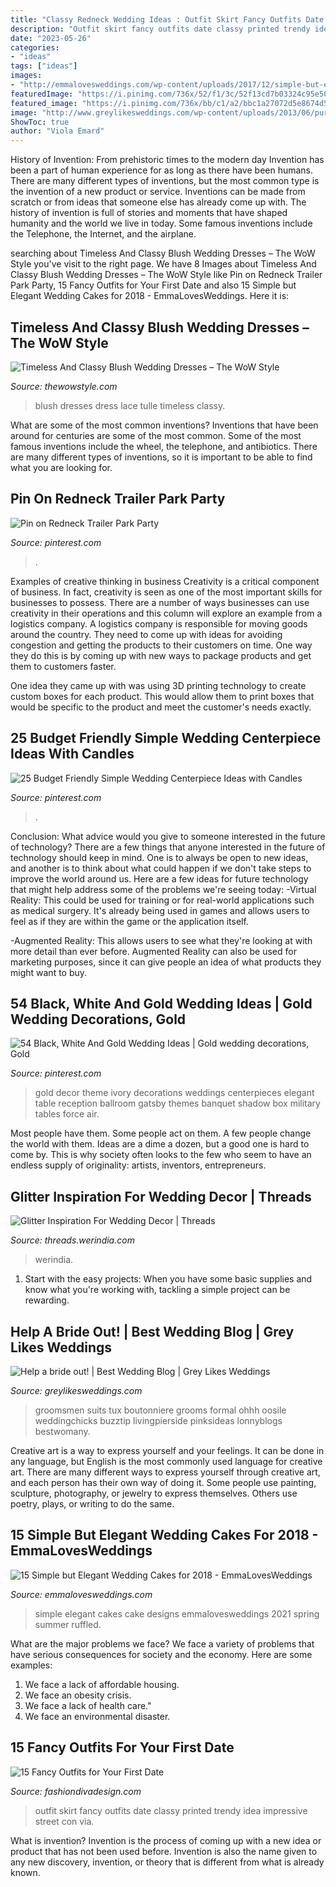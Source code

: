 ```yaml
---
title: "Classy Redneck Wedding Ideas : Outfit Skirt Fancy Outfits Date Classy Printed Trendy Idea Impressive Street Con Via"
description: "Outfit skirt fancy outfits date classy printed trendy idea impressive street con via"
date: "2023-05-26"
categories:
- "ideas"
tags: ["ideas"]
images:
- "http://emmalovesweddings.com/wp-content/uploads/2017/12/simple-but-elegant-ruffled-wedding-cake.jpg"
featuredImage: "https://i.pinimg.com/736x/52/f1/3c/52f13cd7b03324c95e50f200c0e8566a.jpg"
featured_image: "https://i.pinimg.com/736x/bb/c1/a2/bbc1a27072d5e8674d576c2325af4aa0.jpg"
image: "http://www.greylikesweddings.com/wp-content/uploads/2013/06/purple-groom-619x928.jpg"
ShowToc: true
author: "Viola Emard"
---
```



History of Invention: From prehistoric times to the modern day
Invention has been a part of human experience for as long as there have been humans. There are many different types of inventions, but the most common type is the invention of a new product or service. Inventions can be made from scratch or from ideas that someone else has already come up with. The history of invention is full of stories and moments that have shaped humanity and the world we live in today. Some famous inventions include the Telephone, the Internet, and the airplane.

	

		
searching about Timeless And Classy Blush Wedding Dresses – The WoW Style you've visit to the right page. We have 8 Images about Timeless And Classy Blush Wedding Dresses – The WoW Style like Pin on Redneck Trailer Park Party, 15 Fancy Outfits for Your First Date and also 15 Simple but Elegant Wedding Cakes for 2018 - EmmaLovesWeddings. Here it is:
		
    
## Timeless And Classy Blush Wedding Dresses – The WoW Style

<img loading=lazy src="http://thewowstyle.com/wp-content/uploads/2016/05/lace-and-tulle-over-blush-wedding-dress.full_.jpg" onerror="this.onerror=null;this.src='https://tse1.mm.bing.net/th?id=OIP.fY_CAewOGpYNIdgYBA37kgHaLH&amp;pid=15.1';" alt="Timeless And Classy Blush Wedding Dresses – The WoW Style">

_Source: thewowstyle.com_

>blush dresses dress lace tulle timeless classy. 

	

What are some of the most common inventions?
Inventions that have been around for centuries are some of the most common. Some of the most famous inventions include the wheel, the telephone, and antibiotics. There are many different types of inventions, so it is important to be able to find what you are looking for.

    
## Pin On Redneck Trailer Park Party

<img loading=lazy src="https://i.pinimg.com/736x/bb/c1/a2/bbc1a27072d5e8674d576c2325af4aa0.jpg" onerror="this.onerror=null;this.src='https://tse4.mm.bing.net/th?id=OIP.sJKEy3jX3STyEmufup19zQHaJ3&amp;pid=15.1';" alt="Pin on Redneck Trailer Park Party">

_Source: pinterest.com_

>. 

	

Examples of creative thinking in business
Creativity is a critical component of business. In fact, creativity is seen as one of the most important skills for businesses to possess. There are a number of ways businesses can use creativity in their operations and this column will explore an example from a logistics company. 
A logistics company is responsible for moving goods around the country. They need to come up with ideas for avoiding congestion and getting the products to their customers on time. One way they do this is by coming up with new ways to package products and get them to customers faster.

One idea they came up with was using 3D printing technology to create custom boxes for each product. This would allow them to print boxes that would be specific to the product and meet the customer's needs exactly.

    
## 25 Budget Friendly Simple Wedding Centerpiece Ideas With Candles

<img loading=lazy src="https://i.pinimg.com/736x/52/f1/3c/52f13cd7b03324c95e50f200c0e8566a.jpg" onerror="this.onerror=null;this.src='https://tse1.mm.bing.net/th?id=OIP.UifF_9vQI9oPF2rHNg-1-gHaLG&amp;pid=15.1';" alt="25 Budget Friendly Simple Wedding Centerpiece Ideas with Candles">

_Source: pinterest.com_

>. 

	

Conclusion: What advice would you give to someone interested in the future of technology?
There are a few things that anyone interested in the future of technology should keep in mind. One is to always be open to new ideas, and another is to think about what could happen if we don't take steps to improve the world around us. Here are a few ideas for future technology that might help address some of the problems we're seeing today: 
-Virtual Reality: This could be used for training or for real-world applications such as medical surgery. It's already being used in games and allows users to feel as if they are within the game or the application itself. 

-Augmented Reality: This allows users to see what they're looking at with more detail than ever before. Augmented Reality can also be used for marketing purposes, since it can give people an idea of what products they might want to buy.

    
## 54 Black, White And Gold Wedding Ideas | Gold Wedding Decorations, Gold

<img loading=lazy src="https://i.pinimg.com/736x/fc/5a/fb/fc5afbfe2d85603569aa8f88483318e8--black-gold-weddings-wedding-decor.jpg" onerror="this.onerror=null;this.src='https://tse1.mm.bing.net/th?id=OIP.SL9ijaq2yHiBCrQQ4JearQHaLH&amp;pid=15.1';" alt="54 Black, White And Gold Wedding Ideas | Gold wedding decorations, Gold">

_Source: pinterest.com_

>gold decor theme ivory decorations weddings centerpieces elegant table reception ballroom gatsby themes banquet shadow box military tables force air. 

	

Most people have them. Some people act on them. A few people change the world with them. Ideas are a dime a dozen, but a good one is hard to come by. This is why society often looks to the few who seem to have an endless supply of originality: artists, inventors, entrepreneurs.

    
## Glitter Inspiration For Wedding Decor | Threads

<img loading=lazy src="https://threads.werindia.com/wp-content/uploads/2016/07/Glitter-Wedding-Decor-Threads-WeRIndia6.jpg" onerror="this.onerror=null;this.src='https://tse2.mm.bing.net/th?id=OIP.DfNPaBrZY7XVLtC5HxT_cQHaLH&amp;pid=15.1';" alt="Glitter Inspiration For Wedding Decor | Threads">

_Source: threads.werindia.com_

>werindia. 

	

1. Start with the easy projects: When you have some basic supplies and know what you're working with, tackling a simple project can be rewarding.

    
## Help A Bride Out! | Best Wedding Blog | Grey Likes Weddings

<img loading=lazy src="http://www.greylikesweddings.com/wp-content/uploads/2013/06/purple-groom-619x928.jpg" onerror="this.onerror=null;this.src='https://tse2.mm.bing.net/th?id=OIP.fWPLSp2804nZjK9FipqbJgHaLG&amp;pid=15.1';" alt="Help a bride out! | Best Wedding Blog | Grey Likes Weddings">

_Source: greylikesweddings.com_

>groomsmen suits tux boutonniere grooms formal ohhh oosile weddingchicks buzztip livingpierside pinksideas lonnyblogs bestwomany. 

	

Creative art is a way to express yourself and your feelings. It can be done in any language, but English is the most commonly used language for creative art. There are many different ways to express yourself through creative art, and each person has their own way of doing it. Some people use painting, sculpture, photography, or jewelry to express themselves. Others use poetry, plays, or writing to do the same.

    
## 15 Simple But Elegant Wedding Cakes For 2018 - EmmaLovesWeddings

<img loading=lazy src="http://emmalovesweddings.com/wp-content/uploads/2017/12/simple-but-elegant-ruffled-wedding-cake.jpg" onerror="this.onerror=null;this.src='https://tse1.mm.bing.net/th?id=OIP.SiWu_d65hpLCNxjfp7nT6wHaLI&amp;pid=15.1';" alt="15 Simple but Elegant Wedding Cakes for 2018 - EmmaLovesWeddings">

_Source: emmalovesweddings.com_

>simple elegant cakes cake designs emmalovesweddings 2021 spring summer ruffled. 

	

What are the major problems we face?
We face a variety of problems that have serious consequences for society and the economy. Here are some examples:
1. We face a lack of affordable housing. 
2. We face an obesity crisis. 
3. We face a lack of health care." 
4. We face an environmental disaster.

    
## 15 Fancy Outfits For Your First Date

<img loading=lazy src="http://www.fashiondivadesign.com/wp-content/uploads/2014/08/fancy7-640x960.jpg" onerror="this.onerror=null;this.src='https://tse4.mm.bing.net/th?id=OIP.CdXPRBE6_Bcer5IGf3o1hwHaLH&amp;pid=15.1';" alt="15 Fancy Outfits for Your First Date">

_Source: fashiondivadesign.com_

>outfit skirt fancy outfits date classy printed trendy idea impressive street con via. 

	

What is invention?
Invention is the process of coming up with a new idea or product that has not been used before. Invention is also the name given to any new discovery, invention, or theory that is different from what is already known.

